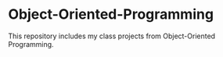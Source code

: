 # Object-Oriented-Programming
This repository includes my class projects from Object-Oriented Programming. 
